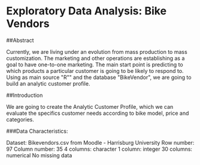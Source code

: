 # Exploratory Data Analysis: Bike Vendors

##Abstract
  
Currently, we are living under an evolution from mass production to mass customization. The marketing and other operations are establishing as a goal to have one-to-one marketing. The main start point is predicting to which products a particular customer is going to be likely to respond to. Using as main source "R"" and the database "BikeVendor", we are going to build an analytic customer profile.  

##Introduction 
  
We are going to create the Analytic Customer Profile, which we can evaluate the specifics customer needs according to bike model, price and  categories. 

###Data Characteristics:

Dataset: Bikevendors.csv from Moodle - Harrisburg University
Row number: 97
Column number: 35
4 columns: character
1 column: integer
30 columns: numerical 
No missing data
